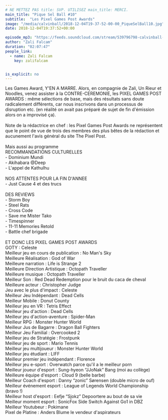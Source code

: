 ```yaml
---
# NE METTEZ PAS title: SVP. UTILISEZ main_title: MERCI.
main_title: "Pique Sel Ball #10"
subtitle:  "Les Pixel Games Post Awards"
image: "/media/calvinball/2018-12-04T19-37-52-00-00_PiqueSelBall10.jpg"
date: 2018-12-04T19:37:52+00:00

episode_mp3: "https://feeds.soundcloud.com/stream/539796798-calvinball-radio-pique-sel-ball-10-les-pixel-games-post-award.mp3"
author: "Zali Falcam"
duration: "02:07:47"
people_link: 
  - name: Zali Falcam
    key: zalifalcam


is_explicit: no
---
```


<PodcastHeader/>

<!-- ECRIRE LA DESCRIPTION DE L'EPISODE SOUS CETTE LIGNE -->
Les Games Award, Y'EN A MARRE. Alors, en compagnie de Zali, Un Rieur et Noodles, venez assister à la CONTRE-CEREMONIE, les PIXEL GAMES POST AWARDS : même sélections de base, mais des résultats sans doute radicalement différents, car nous inscrivons dans un processus de disruption etc. (en réalité on avait pas préparé de sujet de fin d'émission alors on a improvisé ça).<br><br>Note de la rédactrice en chef : les Pixel Games Post Awards ne représentent que le point de vue de trois des membres des plus bêtes de la rédaction et aucunement l'avis général du site The Pixel Post.<br><br>Mais aussi au programme<br>RECOMMANDATIONS CULTURELLES<br>- Dominium Mundi<br>- Akihabara @Deep<br>- L'appel de Kathulhu<br><br>NOS ATTENTES POUR LA FIN D'ANNEE<br>- Just Cause 4 et des trucs<br><br>DES REVIEWS<br>- Storm Boy<br>- Steel Rats<br>- Cross Code<br>- Save me Mister Tako<br>- Timespinner<br>- 11-11 Memories Retold<br>- Battle chef brigade<br><br>ET DONC LES PIXEL GAMES POST AWARDS<br>GOTY : Celeste<br>Meilleur jeu en cours de publication : No Man's Sky<br>Meilleure Réalisation : God of War<br>Meilleure narration : Life is Strange 2<br>Meilleure Direction Artistique : Octopath Traveller<br>Meilleure musique : Octopath Traveller<br>Meilleur Son : Red Dead Redemption pour le bruit du caca de cheval<br>Meilleure acteur : Christopher Judge<br>Jeu avec le plus d'impact : Celeste<br>Meilleur Jeu Indépendant : Dead Cells<br>Meilleur Mobile : Donut County<br>Meilleur jeu en VR : Tetris Effect<br>Meilleur jeu d'action : Dead Cells<br>Meilleur jeu d'action-aventure : Spider-Man<br>Meilleur RPG : Monster Hunter World<br>Meilleur Jus de Bagarre : Dragon Ball Fighters<br>Meilleur Jeu Familial : Overcooked 2<br>Meilleur jeu de Stratégie : Frostpunk<br>Meilleur jeu de sport : Mario Tennis<br>Meilleur jeu multijoueur : Monster Hunter World<br>Meilleur jeu étudiant : LIFF<br>Meilleur premier jeu indépendant : Florence<br>Meilleur jeu e-sport : Overwatch parce qu'il a le meilleur porn<br>Meilleur joueur d'esport : Sung-hyeon “JJoNak” Bang (moi au collège)<br>Meilleure équipe d'esport : Cloud 9 (belle barbe)<br>Meilleur Coach d'esport : Danny “zonic” Sørensen (double micro de ouf)<br>Meilleur événement esport : League of Legends World Championship (bravo !)<br>Meilleur host d'esport : Eefje “Sjokz” Depoortere au bout de sa vie<br>Meilleur moment esport : SonicFox Side Switch Against Go1 in DBZ<br>Meilleur Youtubeur : Pokimane<br>Pixel de Platine : Anders Blume le vendeur d'aspirateurs

